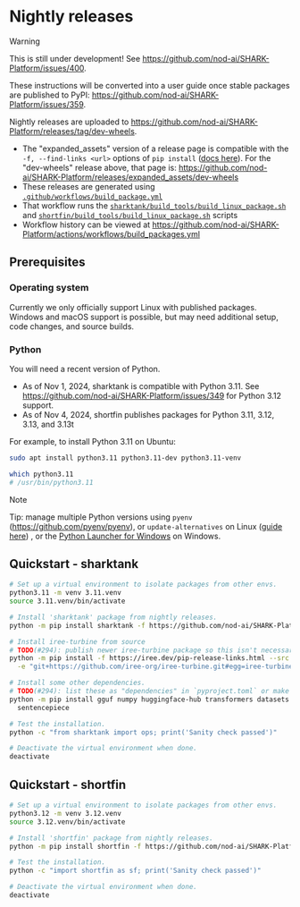 # Nightly releases

> [!WARNING]
> This is still under development! See
> https://github.com/nod-ai/SHARK-Platform/issues/400.
>
> These instructions will be converted into a user guide once stable packages
> are published to PyPI: <https://github.com/nod-ai/SHARK-Platform/issues/359>.

Nightly releases are uploaded to
https://github.com/nod-ai/SHARK-Platform/releases/tag/dev-wheels.

* The "expanded_assets" version of a release page is compatible with the
  `-f, --find-links <url>` options of `pip install`
  ([docs here](https://pip.pypa.io/en/stable/cli/pip_install/#cmdoption-f)).
  For the "dev-wheels" release above, that page is:
  <https://github.com/nod-ai/SHARK-Platform/releases/expanded_assets/dev-wheels>
* These releases are generated using
  [`.github/workflows/build_package.yml`](../.github/workflows/build_packages.yml)
* That workflow runs the
  [`sharktank/build_tools/build_linux_package.sh`](../sharktank/build_tools/build_linux_package.sh)
  and
[`shortfin/build_tools/build_linux_package.sh`](../shortfin/build_tools/build_linux_package.sh)
  scripts
* Workflow history can be viewed at
  <https://github.com/nod-ai/SHARK-Platform/actions/workflows/build_packages.yml>

## Prerequisites

### Operating system

Currently we only officially support Linux with published packages. Windows and
macOS support is possible, but may need additional setup, code changes, and
source builds.

### Python

You will need a recent version of Python.

* As of Nov 1, 2024, sharktank is compatible with Python 3.11. See
  https://github.com/nod-ai/SHARK-Platform/issues/349 for Python 3.12 support.
* As of Nov 4, 2024, shortfin publishes packages for Python 3.11, 3.12, 3.13,
  and 3.13t

For example, to install Python 3.11 on Ubuntu:

```bash
sudo apt install python3.11 python3.11-dev python3.11-venv

which python3.11
# /usr/bin/python3.11
```

> [!NOTE]
> Tip: manage multiple Python versions using `pyenv`
> (<https://github.com/pyenv/pyenv>), or `update-alternatives` on Linux
> ([guide here](https://linuxconfig.org/how-to-change-from-default-to-alternative-python-version-on-debian-linux))
> , or the
> [Python Launcher for Windows](https://docs.python.org/3/using/windows.html#python-launcher-for-windows)
> on Windows.

## Quickstart - sharktank

```bash
# Set up a virtual environment to isolate packages from other envs.
python3.11 -m venv 3.11.venv
source 3.11.venv/bin/activate

# Install 'sharktank' package from nightly releases.
python -m pip install sharktank -f https://github.com/nod-ai/SHARK-Platform/releases/expanded_assets/dev-wheels

# Install iree-turbine from source
# TODO(#294): publish newer iree-turbine package so this isn't necessary.
python -m pip install -f https://iree.dev/pip-release-links.html --src deps \
  -e "git+https://github.com/iree-org/iree-turbine.git#egg=iree-turbine"

# Install some other dependencies.
# TODO(#294): list these as "dependencies" in `pyproject.toml` or make optional?
python -m pip install gguf numpy huggingface-hub transformers datasets \
  sentencepiece

# Test the installation.
python -c "from sharktank import ops; print('Sanity check passed')"

# Deactivate the virtual environment when done.
deactivate
```

## Quickstart - shortfin

```bash
# Set up a virtual environment to isolate packages from other envs.
python3.12 -m venv 3.12.venv
source 3.12.venv/bin/activate

# Install 'shortfin' package from nightly releases.
python -m pip install shortfin -f https://github.com/nod-ai/SHARK-Platform/releases/expanded_assets/dev-wheels

# Test the installation.
python -c "import shortfin as sf; print('Sanity check passed')"

# Deactivate the virtual environment when done.
deactivate
```
